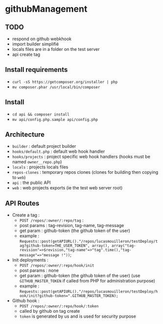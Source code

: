 githubManagement
================

TODO
----
- respond on github webkhook
- import builder simplifié
- locals files are in a folder on the test server
- api create tag

Install requirements
--------------------
- `curl -sS https://getcomposer.org/installer | php`
- `mv composer.phar /usr/local/bin/composer`

Install
-------
- `cd api && composer install`
- `mv api/config.php.sample api/config.php`

Architecture
------------
- `builder` : default project builder
- `hooks/default.php` : default web hook handler
- `hooks/projects` : project specific web hook handlers (hooks must be named `owner__repo.php`)
- `locals` : projects locals files
- `repos-clones` : temporary repos clones (clones for building then copying to `web`)
- `api` : the public API
- `web` : web projects exports (ie the test web server root)

API Routes
----------
- Create a tag :
	- `POST /repos/:owner/:repo/tag` :
	- post params : tag-revision, tag-name, tag-message
	- get param : github-token (the github token of the user)
	- example : `Requests::post(getAPIURL()."/repos/lucasmouilleron/testDeploy/tag?github-token=THE_USER_TOKEN", array(), array("tag-revision"=>$revision,"tag-name"=>"tag".time(),"tag-message"=>"message !"))`;
- Init deployments : 
	- `POST /repos/:owner/:repo/hook/init`
	- post params : none
	- get param : github-token (the github token of the user) (use `GITHUB_MASTER_TOKEN` if called from PHP for administration purpose)
	- example : `Requests::post(getAPIURL()."/repos/lucasmouilleron/testDeploy/hook/init?github-token=".GITHUB_MASTER_TOKEN);`
- Github hook : 
	- `POST /repos/:owner/:repo/hook/:token`
	- called by github on tag create
	- `token` is generated by us and is used for security purpose